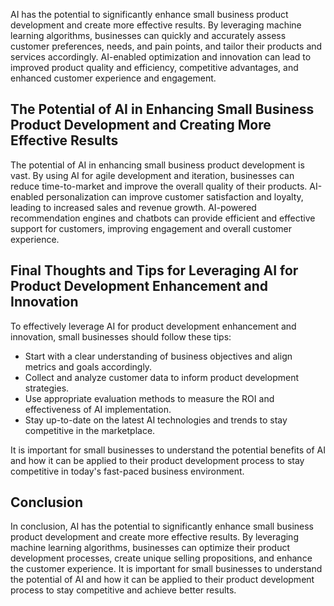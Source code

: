 

AI has the potential to significantly enhance small business product development and create more effective results. By leveraging machine learning algorithms, businesses can quickly and accurately assess customer preferences, needs, and pain points, and tailor their products and services accordingly. AI-enabled optimization and innovation can lead to improved product quality and efficiency, competitive advantages, and enhanced customer experience and engagement.

The Potential of AI in Enhancing Small Business Product Development and Creating More Effective Results
-------------------------------------------------------------------------------------------------------

The potential of AI in enhancing small business product development is vast. By using AI for agile development and iteration, businesses can reduce time-to-market and improve the overall quality of their products. AI-enabled personalization can improve customer satisfaction and loyalty, leading to increased sales and revenue growth. AI-powered recommendation engines and chatbots can provide efficient and effective support for customers, improving engagement and overall customer experience.

Final Thoughts and Tips for Leveraging AI for Product Development Enhancement and Innovation
--------------------------------------------------------------------------------------------

To effectively leverage AI for product development enhancement and innovation, small businesses should follow these tips:

* Start with a clear understanding of business objectives and align metrics and goals accordingly.
* Collect and analyze customer data to inform product development strategies.
* Use appropriate evaluation methods to measure the ROI and effectiveness of AI implementation.
* Stay up-to-date on the latest AI technologies and trends to stay competitive in the marketplace.

It is important for small businesses to understand the potential benefits of AI and how it can be applied to their product development process to stay competitive in today's fast-paced business environment.

Conclusion
----------

In conclusion, AI has the potential to significantly enhance small business product development and create more effective results. By leveraging machine learning algorithms, businesses can optimize their product development processes, create unique selling propositions, and enhance the customer experience. It is important for small businesses to understand the potential of AI and how it can be applied to their product development process to stay competitive and achieve better results.
